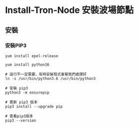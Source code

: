 # Install-Tron-Node 安裝波場節點

## 安裝

### 安裝PIP3

```
yum install epel-release

yum install python36

# 這行不一定需要，有時安裝程式會幫我們處理好
ln -s /usr/bin/python3.6 /usr/bin/python3

# 安裝 pip3
python3 -m ensurepip

# 更新 pip3 版本
pip3 install --upgrade pip

# 查看pip3版本
pip3 --version
```
